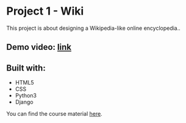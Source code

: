 # Project 1 - Wiki

This project is about designing a Wikipedia-like online encyclopedia..

## Demo video: [link](https://youtu.be/iy9eF__lIBw?si=UzsRS4e0Ojxstf6i)

## Built with:
* HTML5
* CSS
* Python3
* Django

You can find the course material [here](https://cs50.harvard.edu/web/2020/projects/1/wiki/).
